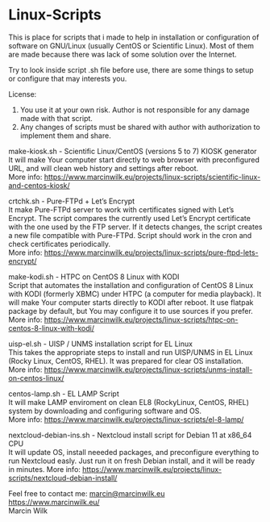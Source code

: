 # Linux-Scripts
This is place for scripts that i made to help in installation or configuration of software on GNU/Linux (usually CentOS or Scientific Linux). Most of them are made because there was lack of some solution over the Internet.

Try to look inside script .sh file before use, there are some things to setup or configure that may interests you.

License:
1. You use it at your own risk. Author is not responsible for any damage made with that script.
2. Any changes of scripts must be shared with author with authorization to implement them and share.

make-kiosk.sh - Scientific Linux/CentOS (versions 5 to 7) KIOSK generator  
It will make Your computer start directly to web browser with preconfigured URL, and will clean web history and settings after reboot.  
More info: https://www.marcinwilk.eu/projects/linux-scripts/scientific-linux-and-centos-kiosk/

crtchk.sh - Pure-FTPd + Let’s Encrypt  
It make Pure-FTPd server to work with certificates signed with Let’s Encrypt. The script compares the currently used Let’s Encrypt certificate with the one used by the FTP server. If it detects changes, the script creates a new file compatible with Pure-FTPd. Script should work in the cron and check certificates periodically.  
More info: https://www.marcinwilk.eu/projects/linux-scripts/pure-ftpd-lets-encrypt/

make-kodi.sh - HTPC on CentOS 8 Linux with KODI  
Script that automates the installation and configuration of CentOS 8 Linux with KODI (formerly XBMC) under HTPC (a computer for media playback). It will make Your computer starts directly to KODI after reboot. It use flatpak package by default, but You may configure it to use sources if you prefer.  
More info: https://www.marcinwilk.eu/projects/linux-scripts/htpc-on-centos-8-linux-with-kodi/

uisp-el.sh - UISP / UNMS installation script for EL Linux  
This takes the appropriate steps to install and run UISP/UNMS in EL Linux (Rocky Linux, CentOS, RHEL). It was prepared for clear OS installation.  
More info: https://www.marcinwilk.eu/projects/linux-scripts/unms-install-on-centos-linux/

centos-lamp.sh - EL LAMP Script  
It will make LAMP enviroment on clean EL8 (RockyLinux, CentOS, RHEL) system by downloading and configuring software and OS.  
More info: https://www.marcinwilk.eu/projects/linux-scripts/el-8-lamp/

nextcloud-debian-ins.sh - Nextcloud install script for Debian 11 at x86_64 CPU   
It will update OS, install neeeded packages, and preconfigure everything to run Nextcloud easly. Just run it on fresh Debian install, and it will be ready in minutes.
More info: https://www.marcinwilk.eu/projects/linux-scripts/nextcloud-debian-install/

Feel free to contact me: marcin@marcinwilk.eu  
https://www.marcinwilk.eu/  
Marcin Wilk  
